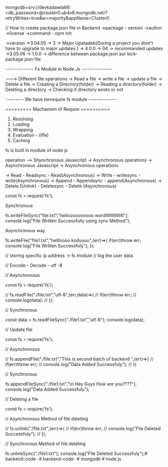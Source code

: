 mongodb+srv://devkadawla66:<db_password>@cluster0.ub4v6.mongodb.net/?retryWrites=true&w=majority&appName=Cluster0


// How to create package.json file in Backend
->package - version
->author
->license
->command - npm init


->version
->3.04.05
-> 3 -> Major Upatadeb(During a project you dont't have to upgrade to major
 updates ) -> 4.0.0
 -> 04 -> recommanded updates ->3.05.06
 -> 1.0.0
 -> difference between package.json aur lock-package.json file


--------------   Fs Module in Node Js  ---------------


---> Different file operations
    -> Read a file 
    -> write a file
    -> update a file
    -> Delete a file
    -> Creating a Directory(folder)
    -> Reading a directory(folder)
    -> Deleting a directory
    -> Checking if directory exists or not




---------   We have tonrequire fs module --------------

========= Machanism of Require ==========
1. Resolving
2. Loading
3. Wrapping
4. Evaluation - (iffe)
5. Caching




fs is built in module of node js 


operation --> Shynchronous Javascript  -> Asynchronous operations
 -> Asynchronous Javascript  -> Asynchronous operations


 -> Read - Readsync - Read(Asynchronous)
 -> Write - writesync - write(Asynchronous)
 -> Append - Appendsync - append(Asynchronous)
 -> Delete (Unlink) - Deletesync - Delete (Asynchronous)




const fs = require('fs');

Synchronous

fs.writeFileSync("file.txt","helloooooooooo wordlllllllllllllllll");
console.log("File Written Successfully using sync Method");


Asynchronous way 

fs.writeFile("file1.txt","hellloooo koduuuu",(err)=>{
    if(err)throw err;
    console.log("File Written Successfuly");
});


// storing specific ip address -> fs module
// log the user data


// Encode  - Decode  - utf -8



// Asynchronous

const fs  = require('fs');

// fs.readFile("./file.txt","utf-8",(err,data)=>{
//     if(err)throw err;
//     console.log(data);
// });

// Synchronous 

 const data = fs.readFileSync("./file1.txt","utf-8");
console.log(data);


// Update file

const fs = require('fs');

// Asynchronous

// fs.appendFile("./file.txt","This is second batch of backend ",(err)=>{
//     if(err)throw err;
//     console.log("Data Added Successfuly");
// })



// Synchronous

fs.appendFileSync("./file1.txt","\n Hey Guys How are you????");
console.log("Data Added Successfuly");


// Deleting a file

const fs = require('fs');

// Asynchronous Method of file deleting

// fs.unlink("./file.txt",(err)=>{
//     if(err)throw err;
//     console.log("File Deleted Successfuly");
// });



// Synchronous Method of file deleting

fs.unlinkSync("./file1.txt");
console.log("File Deleted Successfuly");#   b a c k e n d - c o d e -  
 #   b a c k e n d - c o d e -  
 #   m o n g o d b  
 #   n o d e . j s  
 